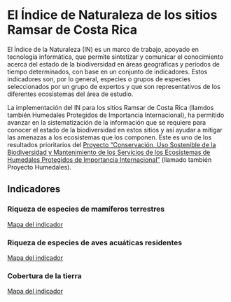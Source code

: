 # El Índice de Naturaleza de los sitios Ramsar de Costa Rica

El Índice de la Naturaleza (IN) es un marco de trabajo, apoyado en tecnología informática, que permite sintetizar y comunicar el conocimiento acerca del estado de la biodiversidad en áreas geográficas y períodos de tiempo determinados, con base en un conjunto de indicadores. Estos indicadores son, por lo general, especies o grupos de especies seleccionados por un grupo de expertos y que son representativos de los diferentes ecosistemas del área de estudio.

La implementación del IN para los sitios Ramsar de Costa Rica (llamdos también Humedales Protegidos de Importancia Internacional), ha permitido avanzar en la sistematización de la información que se requiere para conocer el estado de la biodiversidad en estos sitios y así ayudar a mitigar las amenazas a los ecosistemas que los componen. Este es uno de los resultados prioritarios del [Proyecto “Conservación, Uso Sostenible de la Biodiversidad y Mantenimiento de los Servicios de los Ecosistemas de Humedales Protegidos de Importancia Internacional”](http://www.proyectohumedalescr.info/) (llamado también Proyecto Humedales).

## Indicadores

### Riqueza de especies de mamíferos terrestres
[Mapa del indicador](https://inhumedalescr.carto.com/builder/c0e33a3d-a42a-4e2f-a770-75742144dad8/embed)

### Riqueza de especies de aves acuáticas residentes
[Mapa del indicador](https://inhumedalescr.carto.com/builder/63bf6074-f6b1-4215-bccb-034853324d5a/embed)

### Cobertura de la tierra
[Mapa del indicador](https://mfvargas.carto.com/builder/384b1e8e-05d8-471f-8c82-830697fd3503/embed)
